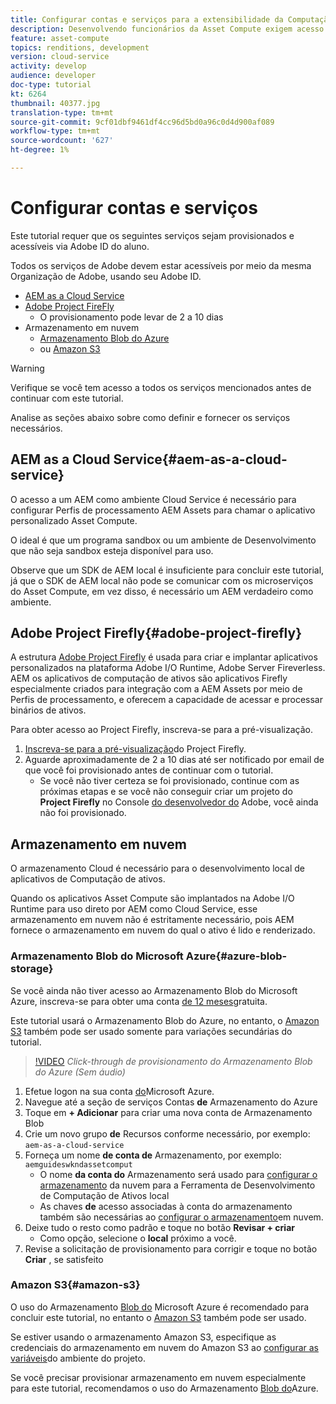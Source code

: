 ```yaml
---
title: Configurar contas e serviços para a extensibilidade da Computação de ativos
description: Desenvolvendo funcionários da Asset Compute exigem acesso a contas e serviços, incluindo AEM como Cloud Service, Adobe Project Firefly e armazenamento em nuvem fornecidos pela Microsoft ou Amazon.
feature: asset-compute
topics: renditions, development
version: cloud-service
activity: develop
audience: developer
doc-type: tutorial
kt: 6264
thumbnail: 40377.jpg
translation-type: tm+mt
source-git-commit: 9cf01dbf9461df4cc96d5bd0a96c0d4d900af089
workflow-type: tm+mt
source-wordcount: '627'
ht-degree: 1%

---
```



# Configurar contas e serviços

Este tutorial requer que os seguintes serviços sejam provisionados e acessíveis via Adobe ID do aluno.

Todos os serviços de Adobe devem estar acessíveis por meio da mesma Organização de Adobe, usando seu Adobe ID.

+ [AEM as a Cloud Service](#aem-as-a-cloud-service)
+ [Adobe Project FireFly](#adobe-project-firefly)
   + O provisionamento pode levar de 2 a 10 dias
+ Armazenamento em nuvem
   + [Armazenamento Blob do Azure](https://azure.microsoft.com/en-us/services/storage/blobs/)
   + ou [Amazon S3](https://aws.amazon.com/s3/?did=ft_card&amp;trk=ft_card)

>[!WARNING]
>
>Verifique se você tem acesso a todos os serviços mencionados antes de continuar com este tutorial.
> 
> Analise as seções abaixo sobre como definir e fornecer os serviços necessários.

## AEM as a Cloud Service{#aem-as-a-cloud-service}

O acesso a um AEM como ambiente Cloud Service é necessário para configurar Perfis de processamento AEM Assets para chamar o aplicativo personalizado Asset Compute.

O ideal é que um programa sandbox ou um ambiente de Desenvolvimento que não seja sandbox esteja disponível para uso.

Observe que um SDK de AEM local é insuficiente para concluir este tutorial, já que o SDK de AEM local não pode se comunicar com os microserviços do Asset Compute, em vez disso, é necessário um AEM verdadeiro como ambiente.

## Adobe Project Firefly{#adobe-project-firefly}

A estrutura [Adobe Project Firefly](https://www.adobe.io/apis/experienceplatform/project-firefly.html) é usada para criar e implantar aplicativos personalizados na plataforma Adobe I/O Runtime, Adobe Server Fireverless. AEM os aplicativos de computação de ativos são aplicativos Firefly especialmente criados para integração com a AEM Assets por meio de Perfis de processamento, e oferecem a capacidade de acessar e processar binários de ativos.

Para obter acesso ao Project Firefly, inscreva-se para a pré-visualização.

1. [Inscreva-se para a pré-visualização](https://adobeio.typeform.com/to/obqgRm)do Project Firefly.
1. Aguarde aproximadamente de 2 a 10 dias até ser notificado por email de que você foi provisionado antes de continuar com o tutorial.
   + Se você não tiver certeza se foi provisionado, continue com as próximas etapas e se você não conseguir criar um projeto do __Project Firefly__ no Console [do desenvolvedor do](https://console.adobe.io) Adobe, você ainda não foi provisionado.

## Armazenamento em nuvem

O armazenamento Cloud é necessário para o desenvolvimento local de aplicativos de Computação de ativos.

Quando os aplicativos Asset Compute são implantados na Adobe I/O Runtime para uso direto por AEM como Cloud Service, esse armazenamento em nuvem não é estritamente necessário, pois AEM fornece o armazenamento em nuvem do qual o ativo é lido e renderizado.

### Armazenamento Blob do Microsoft Azure{#azure-blob-storage}

Se você ainda não tiver acesso ao Armazenamento Blob do Microsoft Azure, inscreva-se para obter uma conta [de 12 meses](https://azure.microsoft.com/en-us/free/)gratuita.

Este tutorial usará o Armazenamento Blob do Azure, no entanto, o [Amazon S3](#amazon-s3) também pode ser usado somente para variações secundárias do tutorial.

>[!VIDEO](https://video.tv.adobe.com/v/40377/?quality=12&learn=on)
_Click-through de provisionamento do Armazenamento Blob do Azure (Sem áudio)_


1. Efetue logon na sua conta [do](https://azure.microsoft.com/en-us/account/)Microsoft Azure.
1. Navegue até a seção de serviços Contas __de__ Armazenamento do Azure
1. Toque em __+ Adicionar__ para criar uma nova conta de Armazenamento Blob
1. Crie um novo grupo __de__ Recursos conforme necessário, por exemplo: `aem-as-a-cloud-service`
1. Forneça um nome __de conta de__ Armazenamento, por exemplo: `aemguideswkndassetcomput`
   + O nome __da conta do__ Armazenamento será usado para [configurar o armazenamento](../develop/environment-variables.md) da nuvem para a Ferramenta de Desenvolvimento de Computação de Ativos local
   + As chaves __de__ acesso associadas à conta do armazenamento também são necessárias ao [configurar o armazenamento](../develop/environment-variables.md)em nuvem.
1. Deixe tudo o resto como padrão e toque no botão __Revisar + criar__
   + Como opção, selecione o __local__ próximo a você.
1. Revise a solicitação de provisionamento para corrigir e toque no botão __Criar__ , se satisfeito

### Amazon S3{#amazon-s3}

O uso do Armazenamento [Blob do](#azure-blob-storage) Microsoft Azure é recomendado para concluir este tutorial, no entanto o [Amazon S3](https://aws.amazon.com/s3/?did=ft_card&amp;trk=ft_card) também pode ser usado.

Se estiver usando o armazenamento Amazon S3, especifique as credenciais do armazenamento em nuvem do Amazon S3 ao [configurar as variáveis](../develop/environment-variables.md#amazon-s3)do ambiente do projeto.

Se você precisar provisionar armazenamento em nuvem especialmente para este tutorial, recomendamos o uso do Armazenamento [Blob do](#azure-blob-storage)Azure.
